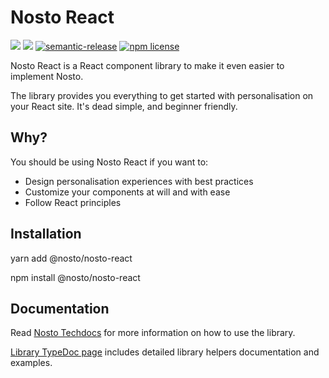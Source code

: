 # Nosto React

[![](https://img.shields.io/github/package-json/v/nosto/nosto-react)](https://github.com/Nosto/nosto-react/releases)
[![](https://github.com/Nosto/nosto-react/actions/workflows/ci.yml/badge.svg)](https://github.com/Nosto/nosto-react/actions/workflows/ci.yml)
[![semantic-release](https://img.shields.io/badge/%20%20%F0%9F%93%A6%F0%9F%9A%80-semantic--release-e10079.svg)](https://github.com/semantic-release/semantic-release)
[![npm license](https://img.shields.io/npm/l/@nosto/nosto-react.svg)](https://github.com/Nosto/nosto-react/blob/master/LICENSE)

Nosto React is a React component library to make it even easier to implement Nosto.

The library provides you everything to get started with personalisation on your React site. It's dead simple, and beginner friendly.

## Why?

You should be using Nosto React if you want to:

- Design personalisation experiences with best practices
- Customize your components at will and with ease
- Follow React principles

## Installation

yarn add @nosto/nosto-react

npm install @nosto/nosto-react

## Documentation

Read [Nosto Techdocs](https://docs.nosto.com/techdocs/apis/frontend/oss/react-support) for more information on how to use the library.

[Library TypeDoc page](https://nosto.github.io/nosto-react/) includes detailed library helpers documentation and examples.